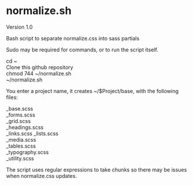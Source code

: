 normalize.sh
============

Version 1.0

Bash script to separate normalize.css into sass partials

Sudo may be required for commands, or to run the script itself.

 cd ~ <br/>
 Clone this github repository <br/>
 chmod 744 ~/normalize.sh <br/>
 ~/normalize.sh <br/>

You enter a project name, it creates ~/$Project/base, with the following files:

_base.scss  
_forms.scss  
_grid.scss  
_headings.scss  
_links.scss 
_lists.scss  
_media.scss  
_tables.scss  
_typography.scss  
_utility.scss

The script uses regular expressions to take chunks so there may be issues when normalize.css updates.
